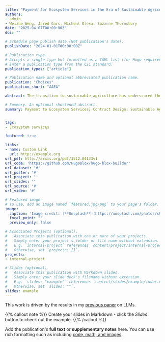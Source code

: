 ```yaml
---
title: "Payment for Ecosystem Services in the Era of Sustainable Agriculture: Insights from The Northern Everglades Payment for Environmental Services Program"
authors:
- admin
- Weizhe Weng, Jared Gars, Micheal Olexa, Suzanne Thornsbury
date: "2025-04-07T00:00:00Z"
doi: ""

# Schedule page publish date (NOT publication's date).
publishDate: "2024-01-01T00:00:00Z"

# Publication type.
# Accepts a single type but formatted as a YAML list (for Hugo requirements).
# Enter a publication type from the CSL standard.
publication_types: ["article"]

# Publication name and optional abbreviated publication name.
publication: "Choices"
publication_short: "AAEA"

abstract: The transition to sustainable agriculture has underscored the critical role of Payment for Ecosystem Services (PES) programs in addressing environmental challenges while supporting agricultural productivity. This paper examines the Northern Everglades Payment for Environmental Services Program (NE-PES) as a case study to derive insights for designing cost-effective and collaborative PES programs. The NE-PES program implemented a hybrid payment scheme that integrates action-based and results-based contracts, enhancing economic efficiency and accountability. Advanced monitoring technologies, such as hydrological modeling and remote sensing, support accurate verification of service delivery, fostering trust among diverse stakeholders. Despite its achievements, challenges such as scalability, integration of diverse ecosystem services, and stakeholder heterogeneity highlight the need for innovative approaches in program design and implementation. The findings from this paper highlight cost efficiency of PES contract design. The paper also offered strategies to address scalability and integration for policymakers and practitioners as PES programs expand under climate-smart agricultural policies.

# Summary. An optional shortened abstract.
summary: Payment to Ecosystem Services; Contract Design; Sustainable Agriculture, Monitoring, Measuring, Reporting, and Verification.


tags:
- Ecosystem services

featured: true

links:
- name: Custom Link
  url: http://example.org
url_pdf: http://arxiv.org/pdf/1512.04133v1
url_code: 'https://github.com/HugoBlox/hugo-blox-builder'
url_dataset: '#'
url_poster: '#'
url_project: ''
url_slides: ''
url_source: '#'
url_video: '#'

# Featured image
# To use, add an image named `featured.jpg/png` to your page's folder. 
image:
  caption: 'Image credit: [**Unsplash**](https://unsplash.com/photos/s9CC2SKySJM)'
  focal_point: ""
  preview_only: false

# Associated Projects (optional).
#   Associate this publication with one or more of your projects.
#   Simply enter your project's folder or file name without extension.
#   E.g. `internal-project` references `content/project/internal-project/index.md`.
#   Otherwise, set `projects: []`.
projects:
- internal-project

# Slides (optional).
#   Associate this publication with Markdown slides.
#   Simply enter your slide deck's filename without extension.
#   E.g. `slides: "example"` references `content/slides/example/index.md`.
#   Otherwise, set `slides: ""`.
slides: example
---
```


This work is driven by the results in my [previous paper](/publication/conference-paper/) on LLMs.

{{% callout note %}}
Create your slides in Markdown - click the *Slides* button to check out the example.
{{% /callout %}}

Add the publication's **full text** or **supplementary notes** here. You can use rich formatting such as including [code, math, and images](https://docs.hugoblox.com/content/writing-markdown-latex/).
